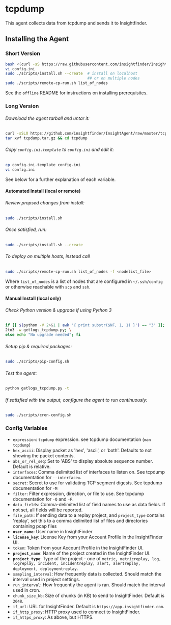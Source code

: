 # tcpdump
This agent collects data from tcpdump and sends it to Insightfinder.
## Installing the Agent

### Short Version
```bash
bash <(curl -sS https://raw.githubusercontent.com/insightfinder/InsightAgent/master/utils/fetch-agent.sh) tcpdump && cd tcpdump
vi config.ini
sudo ./scripts/install.sh --create  # install on localhost
                                    ## or on multiple nodes
sudo ./scripts/remote-cp-run.sh list_of_nodes
```

See the `offline` README for instructions on installing prerequisites.

### Long Version
###### Download the agent tarball and untar it:
```bash
curl -sSLO https://github.com/insightfinder/InsightAgent/raw/master/tcpdump/tcpdump.tar.gz
tar xvf tcpdump.tar.gz && cd tcpdump
```

###### Copy `config.ini.template` to `config.ini` and edit it:
```bash
cp config.ini.template config.ini
vi config.ini
```
See below for a further explanation of each variable.

#### Automated Install (local or remote)
###### Review propsed changes from install:
```bash
sudo ./scripts/install.sh
```

###### Once satisfied, run:
```bash
sudo ./scripts/install.sh --create
```

###### To deploy on multiple hosts, instead call 
```bash
sudo ./scripts/remote-cp-run.sh list_of_nodes -f <nodelist_file>
```
Where `list_of_nodes` is a list of nodes that are configured in `~/.ssh/config` or otherwise reachable with `scp` and `ssh`.

#### Manual Install (local only)
###### Check Python version & upgrade if using Python 3
```bash
if [[ $(python -V 2>&1 | awk '{ print substr($NF, 1, 1) }') == "3" ]]; then \
2to3 -w getlogs_tcpdump.py; \
else echo "No upgrade needed"; fi
```

###### Setup pip & required packages:
```bash
sudo ./scripts/pip-config.sh
```

###### Test the agent:
```bash
python getlogs_tcpdump.py -t
```

###### If satisfied with the output, configure the agent to run continuously:
```bash
sudo ./scripts/cron-config.sh
```

### Config Variables
* `expression`: `tcpdump` expression. see tcpdump documentation (`man tcpdump`)
* `hex_ascii`: Display packet as 'hex', 'ascii', or 'both'. Defaults to not showing the packet contents.
* `abs_or_rel_seq`: Set to 'ABS' to display absolute sequence number. Default is relative.
* `interfaces`: Comma delimited list of interfaces to listen on. See tcpdump documentation for `--interface=`.
* `secret`: Secret to use for validating TCP segment digests. See tcpdump documentation for `-M`
* `filter`: Filter expression, direction, or file to use. See tcpdump documentation for `-Q` and `-F`.
* `data_fields`: Comma-delimited list of field names to use as data fields. If not set, all fields will be reported.
* `file_path`: If sending data to a replay project, and `project_type` contains 'replay', set this to a comma delimited list of files and directories containing pcap files
* **`user_name`**: User name in InsightFinder
* **`license_key`**: License Key from your Account Profile in the InsightFinder UI. 
* `token`: Token from your Account Profile in the InsightFinder UI. 
* **`project_name`**: Name of the project created in the InsightFinder UI. 
* **`project_type`**: Type of the project - one of `metric, metricreplay, log, logreplay, incident, incidentreplay, alert, alertreplay, deployment, deploymentreplay`.
* `sampling_interval`: How frequently data is collected. Should match the interval used in project settings.
* `run_interval`: How frequently the agent is ran. Should match the interval used in cron.
* `chunk_size_kb`: Size of chunks (in KB) to send to InsightFinder. Default is `2048`.
* `if_url`: URL for InsightFinder. Default is `https://app.insightfinder.com`.
* `if_http_proxy`: HTTP proxy used to connect to InsightFinder.
* `if_https_proxy`: As above, but HTTPS.
